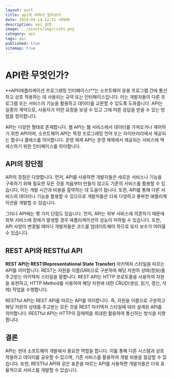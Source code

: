 ```yaml
---
layout: post
title: api에 대해서 알아보자
date: 2024-04-14 12:31 +0900
description: api 설명
image: ../assets/img/css01.png
category: api
tags: api
published: true
sitemap: true
---
```



# API란 무엇인가?

**API(애플리케이션 프로그래밍 인터페이스)**는 소프트웨어 응용 프로그램 간에 통신하고 상호 작용하는 데 사용되는 규약 또는 인터페이스입니다. 이는 개발자들이 다른 프로그램 또는 서비스의 기능을 활용하고 데이터를 교환할 수 있도록 도와줍니다. API는 일종의 계약으로, 사용자가 어떤 요청을 보낼 수 있고 그에 따른 응답을 받을 수 있는 방법을 정의합니다.

API는 다양한 형태로 존재합니다. 웹 API는 웹 서비스에서 데이터를 가져오거나 제어하기 위한 API이며, 소프트웨어 API는 특정 프로그래밍 언어 또는 라이브러리에서 제공되는 함수나 클래스를 의미합니다. 운영 체제 API는 운영 체제에서 제공되는 서비스에 액세스하기 위한 인터페이스를 의미합니다.

## API의 장단점

API의 장점은 다양합니다. 먼저, API를 사용하면 개발자들은 새로운 서비스나 기능을 구축하기 위해 필요한 모든 것을 처음부터 만들지 않고도 기존의 서비스를 활용할 수 있습니다. 이는 개발 시간과 비용을 절약하는 데 도움이 됩니다. 또한, API를 통해 다른 서비스의 데이터나 기능을 활용할 수 있으므로 개발자들은 더욱 다양하고 풍부한 애플리케이션을 개발할 수 있습니다.

그러나 API에는 몇 가지 단점도 있습니다. 먼저, API는 외부 서비스에 의존하기 때문에 외부 서비스에 장애가 발생할 경우 애플리케이션의 성능이 저하될 수 있습니다. 또한, API 사양이 변경될 때마다 개발자들은 코드를 업데이트해야 하므로 유지 보수가 어려울 수 있습니다.

## REST API와 RESTful API

**REST API는 REST(Representational State Transfer)** 아키텍처 스타일을 따르는 API를 의미합니다. REST는 자원을 이름(URI)으로 구분하여 해당 자원의 상태(정보)를 주고받는 아키텍처 스타일을 말합니다. REST API는 HTTP 프로토콜을 사용하여 자원을 표현하고, HTTP Method를 사용하여 해당 자원에 대한 CRUD(생성, 읽기, 갱신, 삭제) 작업을 수행합니다.

RESTful API는 REST API를 따르는 API를 의미합니다. 즉, 자원을 이름으로 구분하고 해당 자원의 상태를 주고받는 모든 것을 REST 아키텍처 스타일에 따라 설계된 API를 의미합니다. RESTful API는 HTTP의 잠재력을 최대한 활용하여 통신하는 방식을 지향합니다.

## 결론

API는 현대 소프트웨어 개발에서 중요한 역할을 합니다. 이를 통해 다른 시스템과 상호 작용하고 데이터를 공유할 수 있으며, 기존 서비스를 활용하여 개발 비용을 절감할 수 있습니다. 또한, RESTful API와 같은 표준을 따르는 API를 사용하면 개발자들은 더욱 효율적으로 서비스를 개발할 수 있습니다.
